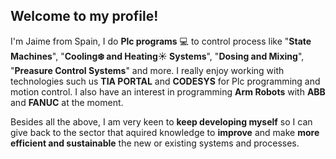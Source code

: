 ## Welcome to my profile!

I'm Jaime from Spain, I do **Plc programs** 💻 to control process like "**State Machines**", "**Cooling❄️ and Heating☀️ Systems**", "**Dosing and Mixing**", "**Preasure Control Systems**" and more. I really enjoy working with technologies such us **TIA PORTAL** and **CODESYS** for Plc programming and motion control. I also have an interest in programming **Arm Robots** with **ABB** and **FANUC** at the moment.

Besides all the above, I am very keen to **keep developing myself** so I can give back to the sector that aquired knowledge to **improve** and make **more efficient and  sustainable** the new or existing systems and processes. 
